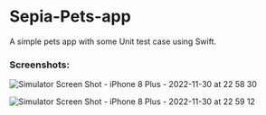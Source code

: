 # Sepia-Pets-app

A simple pets app with some Unit test case using Swift.


### Screenshots:
![Simulator Screen Shot - iPhone 8 Plus - 2022-11-30 at 22 58 30](https://user-images.githubusercontent.com/39402639/204836672-bd8234e9-dfe1-4329-913f-c5627fda88cd.png)


![Simulator Screen Shot - iPhone 8 Plus - 2022-11-30 at 22 59 12](https://user-images.githubusercontent.com/39402639/204836699-2094d2df-8478-4d17-92bb-ea565e59af7d.png)
